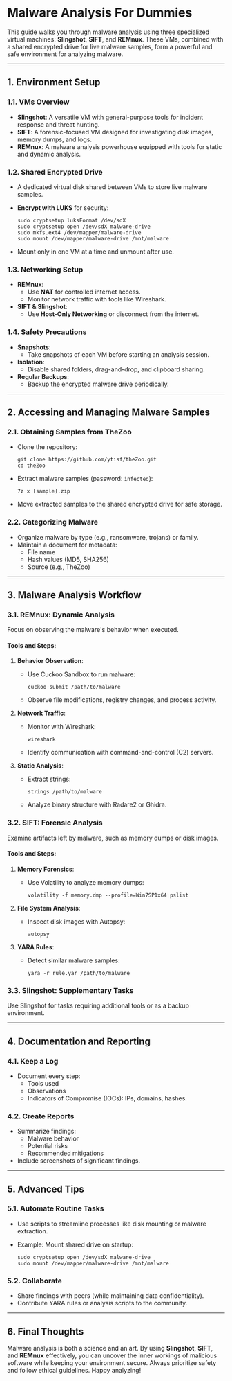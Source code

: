 Malware Analysis For Dummies
============================

This guide walks you through malware analysis using three specialized virtual machines: **Slingshot**, **SIFT**, and **REMnux**. These VMs, combined with a shared encrypted drive for live malware samples, form a powerful and safe environment for analyzing malware.

* * * * *

**1\. Environment Setup**
-------------------------

### **1.1. VMs Overview**

-   **Slingshot**: A versatile VM with general-purpose tools for incident response and threat hunting.
-   **SIFT**: A forensic-focused VM designed for investigating disk images, memory dumps, and logs.
-   **REMnux**: A malware analysis powerhouse equipped with tools for static and dynamic analysis.

### **1.2. Shared Encrypted Drive**

-   A dedicated virtual disk shared between VMs to store live malware samples.
-   **Encrypt with LUKS** for security:

    ```
    sudo cryptsetup luksFormat /dev/sdX
    sudo cryptsetup open /dev/sdX malware-drive
    sudo mkfs.ext4 /dev/mapper/malware-drive
    sudo mount /dev/mapper/malware-drive /mnt/malware

    ```

-   Mount only in one VM at a time and unmount after use.

### **1.3. Networking Setup**

-   **REMnux**:
    -   Use **NAT** for controlled internet access.
    -   Monitor network traffic with tools like Wireshark.
-   **SIFT & Slingshot**:
    -   Use **Host-Only Networking** or disconnect from the internet.

### **1.4. Safety Precautions**

-   **Snapshots**:
    -   Take snapshots of each VM before starting an analysis session.
-   **Isolation**:
    -   Disable shared folders, drag-and-drop, and clipboard sharing.
-   **Regular Backups**:
    -   Backup the encrypted malware drive periodically.

* * * * *

**2\. Accessing and Managing Malware Samples**
----------------------------------------------

### **2.1. Obtaining Samples from TheZoo**

-   Clone the repository:

    ```
    git clone https://github.com/ytisf/theZoo.git
    cd theZoo

    ```

-   Extract malware samples (password: `infected`):

    ```
    7z x [sample].zip

    ```

-   Move extracted samples to the shared encrypted drive for safe storage.

### **2.2. Categorizing Malware**

-   Organize malware by type (e.g., ransomware, trojans) or family.
-   Maintain a document for metadata:
    -   File name
    -   Hash values (MD5, SHA256)
    -   Source (e.g., TheZoo)

* * * * *

**3\. Malware Analysis Workflow**
---------------------------------

### **3.1. REMnux: Dynamic Analysis**

Focus on observing the malware's behavior when executed.

#### Tools and Steps:

1.  **Behavior Observation**:
    -   Use Cuckoo Sandbox to run malware:

        ```
        cuckoo submit /path/to/malware

        ```

    -   Observe file modifications, registry changes, and process activity.
2.  **Network Traffic**:
    -   Monitor with Wireshark:

        ```
        wireshark

        ```

    -   Identify communication with command-and-control (C2) servers.
3.  **Static Analysis**:
    -   Extract strings:

        ```
        strings /path/to/malware

        ```

    -   Analyze binary structure with Radare2 or Ghidra.

### **3.2. SIFT: Forensic Analysis**

Examine artifacts left by malware, such as memory dumps or disk images.

#### Tools and Steps:

1.  **Memory Forensics**:
    -   Use Volatility to analyze memory dumps:

        ```
        volatility -f memory.dmp --profile=Win7SP1x64 pslist

        ```

2.  **File System Analysis**:
    -   Inspect disk images with Autopsy:

        ```
        autopsy

        ```

3.  **YARA Rules**:
    -   Detect similar malware samples:

        ```
        yara -r rule.yar /path/to/malware

        ```

### **3.3. Slingshot: Supplementary Tasks**

Use Slingshot for tasks requiring additional tools or as a backup environment.

* * * * *

**4\. Documentation and Reporting**
-----------------------------------

### **4.1. Keep a Log**

-   Document every step:
    -   Tools used
    -   Observations
    -   Indicators of Compromise (IOCs): IPs, domains, hashes.

### **4.2. Create Reports**

-   Summarize findings:
    -   Malware behavior
    -   Potential risks
    -   Recommended mitigations
-   Include screenshots of significant findings.

* * * * *

**5\. Advanced Tips**
---------------------

### **5.1. Automate Routine Tasks**

-   Use scripts to streamline processes like disk mounting or malware extraction.
-   Example: Mount shared drive on startup:

    ```
    sudo cryptsetup open /dev/sdX malware-drive
    sudo mount /dev/mapper/malware-drive /mnt/malware

    ```

### **5.2. Collaborate**

-   Share findings with peers (while maintaining data confidentiality).
-   Contribute YARA rules or analysis scripts to the community.

* * * * *

**6\. Final Thoughts**
----------------------

Malware analysis is both a science and an art. By using **Slingshot**, **SIFT**, and **REMnux** effectively, you can uncover the inner workings of malicious software while keeping your environment secure. Always prioritize safety and follow ethical guidelines. Happy analyzing!
